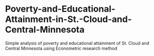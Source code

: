# Poverty-and-Educational-Attainment-in-St.-Cloud-and-Central-Minnesota
 Simple analysis of poverty and educational attainment of St. Cloud and Central Minnesota using Econometric research method
